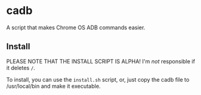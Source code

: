 # cadb
A script that makes Chrome OS ADB commands easier.

## Install
PLEASE NOTE THAT THE INSTALL SCRIPT IS ALPHA! I'm *not* responsible if it deletes ``/``.

To install, you can use the `install.sh` script, or, just copy the cadb file to /usr/local/bin and make it executable.
